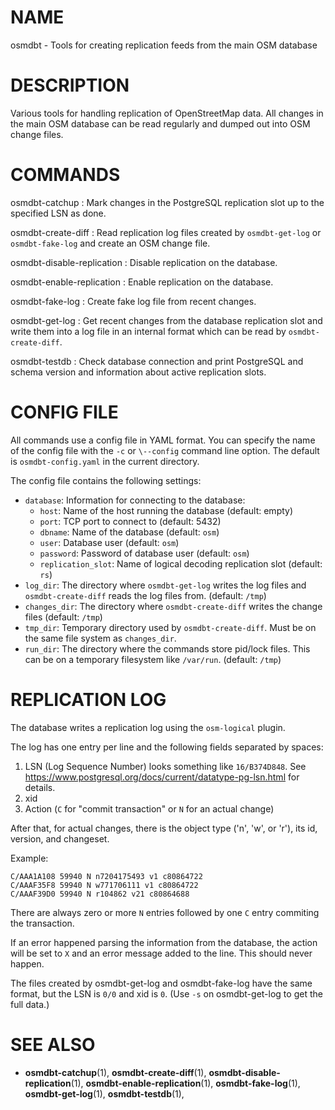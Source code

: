 
# NAME

osmdbt - Tools for creating replication feeds from the main OSM database


# DESCRIPTION

Various tools for handling replication of OpenStreetMap data. All changes in
the main OSM database can be read regularly and dumped out into OSM change
files.


# COMMANDS

osmdbt-catchup
:   Mark changes in the PostgreSQL replication slot up to the specified LSN
    as done.

osmdbt-create-diff
:   Read replication log files created by `osmdbt-get-log` or `osmdbt-fake-log`
    and create an OSM change file.

osmdbt-disable-replication
:   Disable replication on the database.

osmdbt-enable-replication
:   Enable replication on the database.

osmdbt-fake-log
:   Create fake log file from recent changes.

osmdbt-get-log
:   Get recent changes from the database replication slot and write them into
    a log file in an internal format which can be read by
    `osmdbt-create-diff`.

osmdbt-testdb
:   Check database connection and print PostgreSQL and schema version
    and information about active replication slots.


# CONFIG FILE

All commands use a config file in YAML format. You can specify the name of
the config file with the `-c` or `\--config` command line option. The
default is `osmdbt-config.yaml` in the current directory.

The config file contains the following settings:

* `database`: Information for connecting to the database:
    - `host`: Name of the host running the database (default: empty)
    - `port`: TCP port to connect to (default: 5432)
    - `dbname`: Name of the database (default: `osm`)
    - `user`: Database user (default: `osm`)
    - `password`: Password of database user (default: `osm`)
    - `replication_slot`: Name of logical decoding replication slot
      (default: `rs`)
* `log_dir`: The directory where `osmdbt-get-log` writes the log files and
  `osmdbt-create-diff` reads the log files from.
  (default: `/tmp`)
* `changes_dir`: The directory where `osmdbt-create-diff` writes the change
  files (default: `/tmp`)
* `tmp_dir`: Temporary directory used by `osmdbt-create-diff`. Must be on the
  same file system as `changes_dir`.
* `run_dir`: The directory where the commands store pid/lock files. This can
  be on a temporary filesystem like `/var/run`.
  (default: `/tmp`)


# REPLICATION LOG

The database writes a replication log using the `osm-logical` plugin.

The log has one entry per line and the following fields separated by spaces:

1. LSN (Log Sequence Number) looks something like `16/B374D848`. See
   https://www.postgresql.org/docs/current/datatype-pg-lsn.html for details.
2. xid
3. Action (`C` for "commit transaction" or `N` for an actual change)

After that, for actual changes, there is the object type ('n', 'w', or 'r'),
its id, version, and changeset.

Example:

    C/AAA1A108 59940 N n7204175493 v1 c80864722
    C/AAAF35F8 59940 N w771706111 v1 c80864722
    C/AAAF39D0 59940 N r104862 v21 c80864688

There are always zero or more `N` entries followed by one `C` entry commiting
the transaction.

If an error happened parsing the information from the database, the action
will be set to `X` and an error message added to the line. This should never
happen.

The files created by osmdbt-get-log and osmdbt-fake-log have the same format,
but the LSN is `0/0` and xid is `0`. (Use `-s` on osmdbt-get-log to get the
full data.)

# SEE ALSO

* **osmdbt-catchup**(1),
  **osmdbt-create-diff**(1),
  **osmdbt-disable-replication**(1),
  **osmdbt-enable-replication**(1),
  **osmdbt-fake-log**(1),
  **osmdbt-get-log**(1),
  **osmdbt-testdb**(1),

